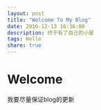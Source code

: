 ```yaml
---
layout: post
title: "Welcome To My Blog"
date: 2016-12-13 16:36:00
description: 终于有了自己的小屋
tags: Hello
share: true
---
```


# Welcome
我要尽量保证blog的更新
